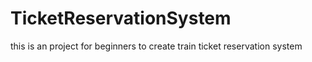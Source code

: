 # TicketReservationSystem
this is an project for beginners to create train ticket reservation system
